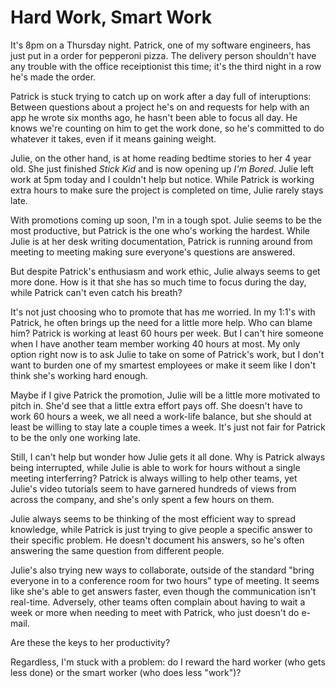 # Hard Work, Smart Work

It's 8pm on a Thursday night. Patrick, one of my software engineers, has just put in a order for pepperoni pizza. The delivery person shouldn't have any trouble with the office receiptionist this time; it's the third night in a row he's made the order.

Patrick is stuck trying to catch up on work after a day full of interuptions: Between questions about a project he's on and requests for help with an app he wrote six months ago, he hasn't been able to focus all day. He knows we're counting on him to get the work done, so he's committed to do whatever it takes, even if it means gaining weight.

Julie, on the other hand, is at home reading bedtime stories to her 4 year old. She just finished *Stick Kid* and is now opening up *I'm Bored*. Julie left work at 5pm today and I couldn't help but notice. While Patrick is working extra hours to make sure the project is completed on time, Julie rarely stays late.

With promotions coming up soon, I'm in a tough spot. Julie seems to be the most productive, but Patrick is the one who's working the hardest. While Julie is at her desk writing documentation, Patrick is running around from meeting to meeting making sure everyone's questions are answered.

But despite Patrick's enthusiasm and work ethic, Julie always seems to get more done. How is it that she has so much time to focus during the day, while Patrick can't even catch his breath?

It's not just choosing who to promote that has me worried. In my 1:1's with Patrick, he often brings up the need for a little more help. Who can blame him? Patrick is working at least 60 hours per week. But I can't hire someone when I have another team member working 40 hours at most. My only option right now is to ask Julie to take on some of Patrick's work, but I don't want to burden one of my smartest employees or make it seem like I don't think she's working hard enough.

Maybe if I give Patrick the promotion, Julie will be a little more motivated to pitch in. She'd see that a little extra effort pays off. She doesn't have to work 60 hours a week, we all need a work-life balance, but she should at least be willing to stay late a couple times a week. It's just not fair for Patrick to be the only one working late.

Still, I can't help but wonder how Julie gets it all done. Why is Patrick always being interrupted, while Julie is able to work for hours without a single meeting interferring? Patrick is always willing to help other teams, yet Julie's video tutorials seem to have garnered hundreds of views from across the company, and she's only spent a few hours on them.

Julie always seems to be thinking of the most efficient way to spread knowledge, while Patrick is just trying to give people a specific answer to their specific problem. He doesn't document his answers, so he's often answering the same question from different people.

Julie's also trying new ways to collaborate, outside of the standard "bring everyone in to a conference room for two hours" type of meeting. It seems like she's able to get answers faster, even though the communication isn't real-time. Adversely, other teams often complain about having to wait a week or more when needing to meet with Patrick, who just doesn't do e-mail.

Are these the keys to her productivity?

Regardless, I'm stuck with a problem: do I reward the hard worker (who gets less done) or the smart worker (who does less "work")?